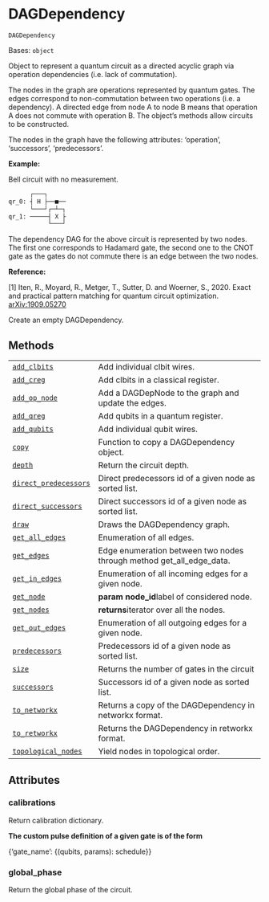 # DAGDependency



`DAGDependency`

Bases: `object`

Object to represent a quantum circuit as a directed acyclic graph via operation dependencies (i.e. lack of commutation).

The nodes in the graph are operations represented by quantum gates. The edges correspond to non-commutation between two operations (i.e. a dependency). A directed edge from node A to node B means that operation A does not commute with operation B. The object’s methods allow circuits to be constructed.

The nodes in the graph have the following attributes: ‘operation’, ‘successors’, ‘predecessors’.

**Example:**

Bell circuit with no measurement.

```python
      ┌───┐
qr_0: ┤ H ├──■──
      └───┘┌─┴─┐
qr_1: ─────┤ X ├
           └───┘
```

The dependency DAG for the above circuit is represented by two nodes. The first one corresponds to Hadamard gate, the second one to the CNOT gate as the gates do not commute there is an edge between the two nodes.

**Reference:**

\[1] Iten, R., Moyard, R., Metger, T., Sutter, D. and Woerner, S., 2020. Exact and practical pattern matching for quantum circuit optimization. [arXiv:1909.05270](https://arxiv.org/abs/1909.05270)

Create an empty DAGDependency.

## Methods

|                                                                                                                                                                                        |                                                                         |
| -------------------------------------------------------------------------------------------------------------------------------------------------------------------------------------- | ----------------------------------------------------------------------- |
| [`add_clbits`](qiskit.dagcircuit.DAGDependency.add_clbits#qiskit.dagcircuit.DAGDependency.add_clbits "qiskit.dagcircuit.DAGDependency.add_clbits")                                     | Add individual clbit wires.                                             |
| [`add_creg`](qiskit.dagcircuit.DAGDependency.add_creg#qiskit.dagcircuit.DAGDependency.add_creg "qiskit.dagcircuit.DAGDependency.add_creg")                                             | Add clbits in a classical register.                                     |
| [`add_op_node`](qiskit.dagcircuit.DAGDependency.add_op_node#qiskit.dagcircuit.DAGDependency.add_op_node "qiskit.dagcircuit.DAGDependency.add_op_node")                                 | Add a DAGDepNode to the graph and update the edges.                     |
| [`add_qreg`](qiskit.dagcircuit.DAGDependency.add_qreg#qiskit.dagcircuit.DAGDependency.add_qreg "qiskit.dagcircuit.DAGDependency.add_qreg")                                             | Add qubits in a quantum register.                                       |
| [`add_qubits`](qiskit.dagcircuit.DAGDependency.add_qubits#qiskit.dagcircuit.DAGDependency.add_qubits "qiskit.dagcircuit.DAGDependency.add_qubits")                                     | Add individual qubit wires.                                             |
| [`copy`](qiskit.dagcircuit.DAGDependency.copy#qiskit.dagcircuit.DAGDependency.copy "qiskit.dagcircuit.DAGDependency.copy")                                                             | Function to copy a DAGDependency object.                                |
| [`depth`](qiskit.dagcircuit.DAGDependency.depth#qiskit.dagcircuit.DAGDependency.depth "qiskit.dagcircuit.DAGDependency.depth")                                                         | Return the circuit depth.                                               |
| [`direct_predecessors`](qiskit.dagcircuit.DAGDependency.direct_predecessors#qiskit.dagcircuit.DAGDependency.direct_predecessors "qiskit.dagcircuit.DAGDependency.direct_predecessors") | Direct predecessors id of a given node as sorted list.                  |
| [`direct_successors`](qiskit.dagcircuit.DAGDependency.direct_successors#qiskit.dagcircuit.DAGDependency.direct_successors "qiskit.dagcircuit.DAGDependency.direct_successors")         | Direct successors id of a given node as sorted list.                    |
| [`draw`](qiskit.dagcircuit.DAGDependency.draw#qiskit.dagcircuit.DAGDependency.draw "qiskit.dagcircuit.DAGDependency.draw")                                                             | Draws the DAGDependency graph.                                          |
| [`get_all_edges`](qiskit.dagcircuit.DAGDependency.get_all_edges#qiskit.dagcircuit.DAGDependency.get_all_edges "qiskit.dagcircuit.DAGDependency.get_all_edges")                         | Enumeration of all edges.                                               |
| [`get_edges`](qiskit.dagcircuit.DAGDependency.get_edges#qiskit.dagcircuit.DAGDependency.get_edges "qiskit.dagcircuit.DAGDependency.get_edges")                                         | Edge enumeration between two nodes through method get\_all\_edge\_data. |
| [`get_in_edges`](qiskit.dagcircuit.DAGDependency.get_in_edges#qiskit.dagcircuit.DAGDependency.get_in_edges "qiskit.dagcircuit.DAGDependency.get_in_edges")                             | Enumeration of all incoming edges for a given node.                     |
| [`get_node`](qiskit.dagcircuit.DAGDependency.get_node#qiskit.dagcircuit.DAGDependency.get_node "qiskit.dagcircuit.DAGDependency.get_node")                                             | **param node\_id**label of considered node.                             |
| [`get_nodes`](qiskit.dagcircuit.DAGDependency.get_nodes#qiskit.dagcircuit.DAGDependency.get_nodes "qiskit.dagcircuit.DAGDependency.get_nodes")                                         | **returns**iterator over all the nodes.                                 |
| [`get_out_edges`](qiskit.dagcircuit.DAGDependency.get_out_edges#qiskit.dagcircuit.DAGDependency.get_out_edges "qiskit.dagcircuit.DAGDependency.get_out_edges")                         | Enumeration of all outgoing edges for a given node.                     |
| [`predecessors`](qiskit.dagcircuit.DAGDependency.predecessors#qiskit.dagcircuit.DAGDependency.predecessors "qiskit.dagcircuit.DAGDependency.predecessors")                             | Predecessors id of a given node as sorted list.                         |
| [`size`](qiskit.dagcircuit.DAGDependency.size#qiskit.dagcircuit.DAGDependency.size "qiskit.dagcircuit.DAGDependency.size")                                                             | Returns the number of gates in the circuit                              |
| [`successors`](qiskit.dagcircuit.DAGDependency.successors#qiskit.dagcircuit.DAGDependency.successors "qiskit.dagcircuit.DAGDependency.successors")                                     | Successors id of a given node as sorted list.                           |
| [`to_networkx`](qiskit.dagcircuit.DAGDependency.to_networkx#qiskit.dagcircuit.DAGDependency.to_networkx "qiskit.dagcircuit.DAGDependency.to_networkx")                                 | Returns a copy of the DAGDependency in networkx format.                 |
| [`to_retworkx`](qiskit.dagcircuit.DAGDependency.to_retworkx#qiskit.dagcircuit.DAGDependency.to_retworkx "qiskit.dagcircuit.DAGDependency.to_retworkx")                                 | Returns the DAGDependency in retworkx format.                           |
| [`topological_nodes`](qiskit.dagcircuit.DAGDependency.topological_nodes#qiskit.dagcircuit.DAGDependency.topological_nodes "qiskit.dagcircuit.DAGDependency.topological_nodes")         | Yield nodes in topological order.                                       |

## Attributes



### calibrations

Return calibration dictionary.

**The custom pulse definition of a given gate is of the form**

\{‘gate\_name’: \{(qubits, params): schedule}}



### global\_phase

Return the global phase of the circuit.
